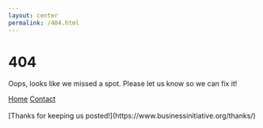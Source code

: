 ```yaml
---
layout: center
permalink: /404.html
---
```


# 404

Oops, looks like we missed a spot. Please let us know so we can fix it!

<div class="mt3">
  <a href="{{ site.baseurl }}/" class="button button-blue button-big">Home</a>
  <a href="{{ site.baseurl }}/contact/" class="button button-blue button-big">Contact</a>
</div>
<br>
[Thanks for keeping us posted!](https://www.businessinitiative.org/thanks/)
